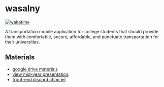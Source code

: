 # wasalny

[![wakatime](https://wakatime.com/badge/user/2aab0a2d-f18f-4561-8e43-d88b7b094b26/project/5052d403-ae67-4750-8a59-4e7546ba867f.svg)](https://wakatime.com/badge/user/2aab0a2d-f18f-4561-8e43-d88b7b094b26/project/5052d403-ae67-4750-8a59-4e7546ba867f)

A transportation mobile application for college students that should provide them with comfortable, secure, affordable, and punctuate transportation for their universities.


## Materials

- [google drive materials](https://drive.google.com/drive/folders/19RJ5PsIpXKIxOJWlgueH3bHwWVwe3fJW?usp=sharing)
- [view mid-year presentation](https://prezi.com/i/loxtrhbssadv/p/).
- [front-end discord channel](https://discord.com/channels/981555988924608593/1075466714281689238)
